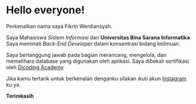 # Hello everyone!
Perkenalkan nama saya Fikrin Werdiansyah.<br>

Saya Mahasiswa *Sistem Informasi* dari **Universitas Bina Sarana Informatika**<br>
Saya meminati *Back-End Developer* dalam konsentrasi bidang keilmuan.<br>

Saya bertanggung jawab pada bagian merancang, mengelola, dan memelihara database yang digunakan oleh aplikasi.
Saya dibekali sertifikasi oleh [Dicoding Academy](https://www.dicoding.com/certificates/81P2VM3QJPOY)

Jika kamu tertarik untuk berkenalan denganku silakan ikuti akun [Instagram](https://www.instagram.com/fkrn_werdiansyah/) ku ya.<br>

**Terimkasih**
